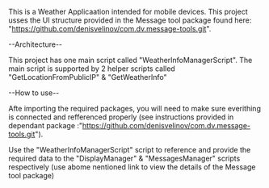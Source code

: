 This is a Weather Applicaation intended for mobile devices.
This project usses the UI structure provided in the Message tool package found here: "https://github.com/denisvelinov/com.dv.message-tools.git".

--Architecture--

This project has one main script called "WeatherInfoManagerScript".
The main script is supported by 2 helper scripts called "GetLocationFromPublicIP" & "GetWeatherInfo"

--How to use--

Afte importing the required packages, you will need to make sure everithing is connected and refferenced properly (see instructions provided in dependant package :"https://github.com/denisvelinov/com.dv.message-tools.git").

Use the "WeatherInfoManagerScript" script to reference and provide the required data to the "DisplayManager" & "MessagesManager" scripts respectively (use abome nentioned link to view the details of the Message tool package)
